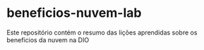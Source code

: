 # beneficios-nuvem-lab
Este repositório contém o resumo das lições aprendidas sobre os benefícios da nuvem na DIO
